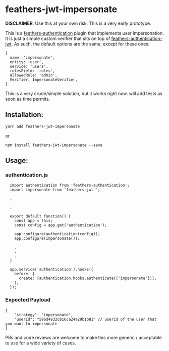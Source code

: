 # feathers-jwt-impersonate

**DISCLAIMER**: Use this at your own risk. This is a very early prototype.

This is a [feathers-authentication](https://github.com/feathersjs/feathers-authentication) plugin that implements user impersonation. It is just a simple custom verifier that sits on top of [feathers-authentication-jwt](https://github.com/feathersjs/feathers-authentication-jwt). As such, the default options are the same, except for these ones:

```
{
  name: 'impersonate',
  entity: 'user',
  service: 'users',
  rolesField: 'roles',
  allowedRole: 'admin',
  Verifier: ImpersonateVerifier,
}
```

This is a very crude/simple solution, but it works right now. will add tests as soon as time permits.

## Installation:
  `yarn add feathers-jwt-impersonate`

  or

  `npm install feathers-jwt-impersonate --save`

## Usage:

### authentication.js
```
  import authentication from 'feathers-authentication';
  import impersonate from 'feathers-jwt-';

  .
  .
  .

  export default function() {
    const app = this;
    const config = app.get('authentication');

    app.configure(authentication(config));
    app.configure(impersonate());

    .
    .
    .
  }

  app.service('authentication').hooks({
    before: {
      create: [authentication.hooks.authenticate(['impersonate'])],
    },
  });
```

### Expected Payload
```
{
	"strategy": "impersonate",
	"userId": "596d4832c816ca24a29b1b81" // userId of the user that you want to impersonate
}
```

PRs and code reviews are welcome to make this more generic / acceptable to use for a wide variety of cases.
